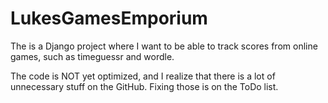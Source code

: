 # LukesGamesEmporium
 The is a Django project where I want to be able to track scores from online games, such as timeguessr and wordle.

The code is NOT yet optimized, and I realize that there is a lot of unnecessary stuff on the GitHub. Fixing those is on the ToDo list.
